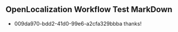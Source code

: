 ## OpenLocalization Workflow Test MarkDown

* 009da970-bdd2-41d0-99e6-a2cfa329bbba 
thanks!



<!--HONumber=Jan16_HO3-->
